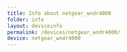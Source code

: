 ```yaml
---
title: Info about netgear_wndr4000
folder: info
layout: deviceinfo
permalink: /devices/netgear_wndr4000/
device: netgear_wndr4000
---
```

